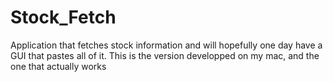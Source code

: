 # Stock_Fetch
 Application that fetches stock information and will hopefully one day have a GUI that pastes all of it.
This is the version developped on my mac, and the one that actually works
